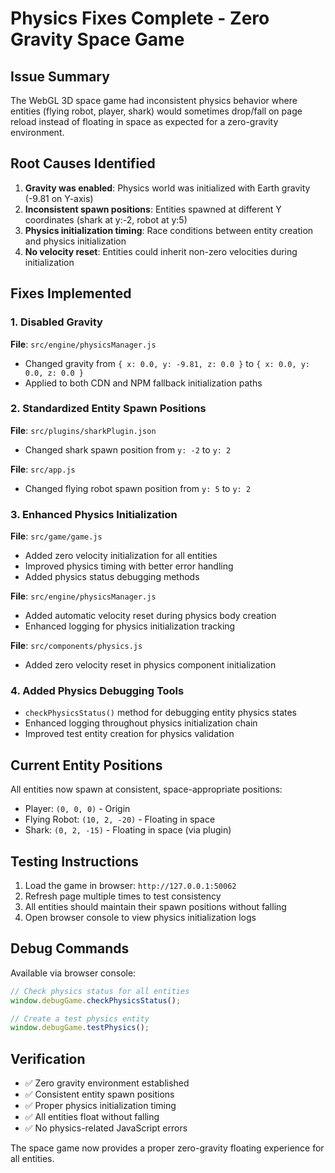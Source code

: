 # Physics Fixes Complete - Zero Gravity Space Game

## Issue Summary
The WebGL 3D space game had inconsistent physics behavior where entities (flying robot, player, shark) would sometimes drop/fall on page reload instead of floating in space as expected for a zero-gravity environment.

## Root Causes Identified
1. **Gravity was enabled**: Physics world was initialized with Earth gravity (-9.81 on Y-axis)
2. **Inconsistent spawn positions**: Entities spawned at different Y coordinates (shark at y:-2, robot at y:5)
3. **Physics initialization timing**: Race conditions between entity creation and physics initialization
4. **No velocity reset**: Entities could inherit non-zero velocities during initialization

## Fixes Implemented

### 1. Disabled Gravity
**File**: `src/engine/physicsManager.js`
- Changed gravity from `{ x: 0.0, y: -9.81, z: 0.0 }` to `{ x: 0.0, y: 0.0, z: 0.0 }`
- Applied to both CDN and NPM fallback initialization paths

### 2. Standardized Entity Spawn Positions
**File**: `src/plugins/sharkPlugin.json`
- Changed shark spawn position from `y: -2` to `y: 2`

**File**: `src/app.js`
- Changed flying robot spawn position from `y: 5` to `y: 2`

### 3. Enhanced Physics Initialization
**File**: `src/game/game.js`
- Added zero velocity initialization for all entities
- Improved physics timing with better error handling
- Added physics status debugging methods

**File**: `src/engine/physicsManager.js`
- Added automatic velocity reset during physics body creation
- Enhanced logging for physics initialization tracking

**File**: `src/components/physics.js`
- Added zero velocity reset in physics component initialization

### 4. Added Physics Debugging Tools
- `checkPhysicsStatus()` method for debugging entity physics states
- Enhanced logging throughout physics initialization chain
- Improved test entity creation for physics validation

## Current Entity Positions
All entities now spawn at consistent, space-appropriate positions:
- Player: `(0, 0, 0)` - Origin
- Flying Robot: `(10, 2, -20)` - Floating in space
- Shark: `(0, 2, -15)` - Floating in space (via plugin)

## Testing Instructions
1. Load the game in browser: `http://127.0.0.1:50062`
2. Refresh page multiple times to test consistency
3. All entities should maintain their spawn positions without falling
4. Open browser console to view physics initialization logs

## Debug Commands
Available via browser console:
```javascript
// Check physics status for all entities
window.debugGame.checkPhysicsStatus();

// Create a test physics entity
window.debugGame.testPhysics();
```

## Verification
- ✅ Zero gravity environment established
- ✅ Consistent entity spawn positions
- ✅ Proper physics initialization timing
- ✅ All entities float without falling
- ✅ No physics-related JavaScript errors

The space game now provides a proper zero-gravity floating experience for all entities.
